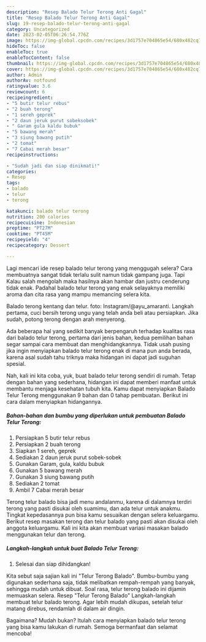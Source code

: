 ```yaml
---
description: "Resep Balado Telur Terong Anti Gagal"
title: "Resep Balado Telur Terong Anti Gagal"
slug: 19-resep-balado-telur-terong-anti-gagal
category: Uncategorized
date: 2023-02-05T06:26:54.776Z
image: https://img-global.cpcdn.com/recipes/3d1757e704865e54/680x482cq70/balado-telur-terong-foto-resep-utama.jpg
hideToc: false
enableToc: true
enableTocContent: false
thumbnail: https://img-global.cpcdn.com/recipes/3d1757e704865e54/680x482cq70/balado-telur-terong-foto-resep-utama.jpg
cover: https://img-global.cpcdn.com/recipes/3d1757e704865e54/680x482cq70/balado-telur-terong-foto-resep-utama.jpg
author: Admin
authorAv: notfound
ratingvalue: 3.6
reviewcount: 6
recipeingredient:
- "5 butir telur rebus"
- "2 buah terong"
- "1 sereh geprek"
- "2 daun jeruk purut sobeksobek"
- " Garam gula kaldu bubuk"
- "5 bawang merah"
- "3 siung bawang putih"
- "2 tomat"
- "7 Cabai merah besar"
recipeinstructions:

- "Sudah jadi dan siap dinikmati!"
categories:
- Resep
tags:
- balado
- telur
- terong

katakunci: balado telur terong 
nutrition: 200 calories
recipecuisine: Indonesian
preptime: "PT27M"
cooktime: "PT45M"
recipeyield: "4"
recipecategory: Dessert

---
```



Lagi mencari ide resep balado telur terong yang menggugah selera? Cara membuatnya sangat tidak terlalu sulit namun tidak gampang juga. Tapi Kalau salah mengolah maka hasilnya akan hambar dan justru cenderung tidak enak. Padahal balado telur terong yang enak selayaknya memiliki aroma dan cita rasa yang mampu memancing selera kita.


Balado terong kentang dan telur. foto: Instagram/@ayu_amaranti. Langkah pertama, cuci bersih terong ungu yang telah anda beli atau persiapkan. Jika sudah, potong terong dengan arah menyerong.

Ada beberapa hal yang sedikit banyak berpengaruh terhadap kualitas rasa dari balado telur terong, pertama dari jenis bahan, kedua pemilihan bahan segar sampai cara membuat dan menghidangkannya. Tidak usah pusing jika ingin menyiapkan balado telur terong enak di mana pun anda berada, karena asal sudah tahu triknya maka hidangan ini dapat jadi suguhan spesial.


Nah, kali ini kita coba, yuk, buat balado telur terong sendiri di rumah. Tetap dengan bahan yang sederhana, hidangan ini dapat memberi manfaat untuk membantu menjaga kesehatan tubuh kita. Kamu dapat menyiapkan Balado Telur Terong menggunakan 9 bahan dan 0 tahap pembuatan. Berikut ini cara dalam menyiapkan hidangannya.

<!--inarticleads1-->

##### Bahan-bahan dan bumbu yang diperlukan untuk pembuatan Balado Telur Terong:

1. Persiapkan 5 butir telur rebus
1. Persiapkan 2 buah terong
1. Siapkan 1 sereh, geprek
1. Sediakan 2 daun jeruk purut sobek-sobek
1. Gunakan  Garam, gula, kaldu bubuk
1. Gunakan 5 bawang merah
1. Gunakan 3 siung bawang putih
1. Sediakan 2 tomat
1. Ambil 7 Cabai merah besar


Terong telur balado bisa jadi menu andalanmu, karena di dalamnya terdiri terong yang pasti disukai oleh suamimu, dan ada telur untuk anakmu. Tingkat kepedasannya pun bisa kamu sesuaikan dengan selera keluargamu. Berikut resep masakan terong dan telur balado yang pasti akan disukai oleh anggota keluargamu. Kali ini kita akan membuat variasi masakan balado menggunakan telur dan terong. 

<!--inarticleads2-->

##### Langkah-langkah untuk buat Balado Telur Terong:


1. Selesai dan siap dihidangkan!

Kita sebut saja sajian kali ini &#34;Telur Terong Balado&#34;. Bumbu-bumbu yang digunakan sederhana saja, tidak melibatkan rempah-rempah yang banyak, sehingga mudah untuk dibuat. Soal rasa, telur terong balado ini dijamin memuaskan selera. Resep &#34;Telur Terong Balado&#34; Langkah-langkah membuat telur balado terong. Agar lebih mudah dikupas, setelah telur matang direbus, rendamlah di dalam air dingin. 

Bagaimana? Mudah bukan? Itulah cara menyiapkan balado telur terong yang bisa kamu lakukan di rumah. Semoga bermanfaat dan selamat mencoba!
